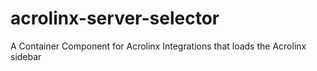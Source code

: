 # acrolinx-server-selector
A Container Component for Acrolinx Integrations that loads the Acrolinx sidebar

